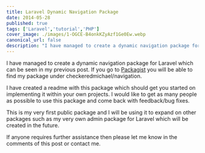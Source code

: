 ```yaml
---
title: Laravel Dynamic Navigation Package
date: 2014-05-28
published: true
tags: ['Laravel','tutorial','PHP']
cover_image: ./images/1-OGCE-B4onkKZyAzf1Ge0Ew.webp
canonical_url: false
description: "I have managed to create a dynamic navigation package for Laravel which can be seen in my previous post. If you go to Packagist you will be able to find my package under checkeredmichael/navigation."
---
```


I have managed to create a dynamic navigation package for Laravel which can be seen in my previous post. If you go to [Packagist](https://packagist.org/packages/checkeredmichael/navigation) you will be able to find my package under checkeredmichael/navigation.

I have created a readme with this package which should get you started on implementing it within your own projects. I would like to get as many people as possible to use this package and come back with feedback/bug fixes.

This is my very first public package and I will be using it to expand on other packages such as my very own admin package for Laravel which will be created in the future.

If anyone requires further assistance then please let me know in the comments of this post or contact me.
